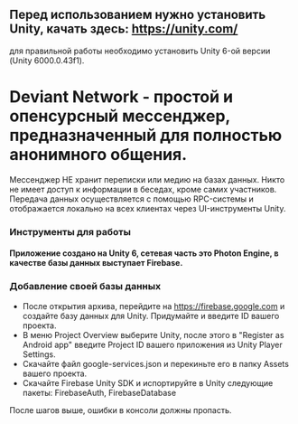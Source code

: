 ## Перед использованием нужно установить Unity, качать здесь: https://unity.com/
для правильной работы необходимо установить Unity 6-ой версии (Unity 6000.0.43f1).

# Deviant Network - простой и опенсурсный мессенджер, предназначенный для полностью анонимного общения. 
Мессенджер НЕ хранит переписки или медию на базах данных.
Никто не имеет доступ к информации в беседах, кроме самих участников. Передача данных осуществляется с помощью RPC-системы и отображается локально на всех клиентах через UI-инструменты Unity.

### Инструменты для работы
#### Приложение создано на Unity 6, сетевая часть это Photon Engine, в качестве базы данных выступает Firebase.

### Добавление своей базы данных
* После открытия архива, перейдите на https://firebase.google.com и создайте базу данных для Unity. Придумайте и введите ID вашего проекта. 
* В меню Project Overview выберите Unity, после этого в "Register as Android app" введите Project ID вашего приложения из Unity Player Settings.
* Скачайте файл google-services.json и перекиньте его в папку Assets вашего проекта.
* Скачайте Firebase Unity SDK и испортируйте в Unity следующие пакеты: FirebaseAuth, FirebaseDatabase

После шагов выше, ошибки в консоли должны пропасть.
